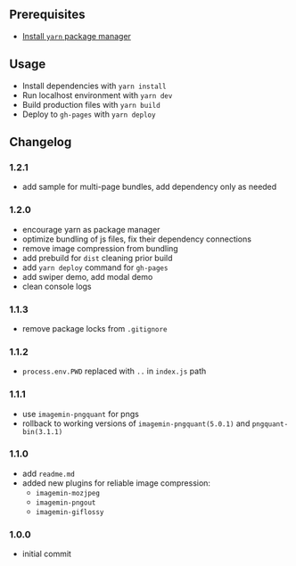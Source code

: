 ## Prerequisites
* [Install `yarn` package manager](https://yarnpkg.com/lang/en/docs/install/)

## Usage
* Install dependencies with `yarn install`
* Run localhost environment with `yarn dev`
* Build production files with `yarn build`
* Deploy to `gh-pages` with `yarn deploy`

## Changelog
### 1.2.1
  * add sample for multi-page bundles, add dependency only as needed
### 1.2.0
  * encourage yarn as package manager
  * optimize bundling of js files, fix their dependency connections
  * remove image compression from bundling
  * add prebuild for `dist` cleaning prior build
  * add `yarn deploy` command for `gh-pages`
  * add swiper demo, add modal demo
  * clean console logs
### 1.1.3
  * remove package locks from `.gitignore`
### 1.1.2
  * `process.env.PWD` replaced with `..` in `index.js` path
### 1.1.1
  * use `imagemin-pngquant` for pngs
  * rollback to working versions of `imagemin-pngquant(5.0.1)` and `pngquant-bin(3.1.1)`
### 1.1.0
  * add `readme.md`
  * added new plugins for reliable image compression:
    * `imagemin-mozjpeg`
    * `imagemin-pngout`
    * `imagemin-giflossy`
### 1.0.0
  * initial commit